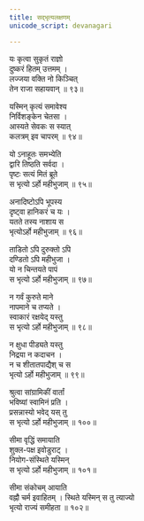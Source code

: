 ```yaml
---
title: सद्भृत्यलक्षणम्
unicode_script: devanagari

---
```

यः कृत्वा सुकृतं राज्ञो  
दुष्करं हितम् उत्तमम् ।  
लज्जया वक्ति नो किञ्चित्  
तेन राजा सहायवान् ॥ ९३॥  

यस्मिन् कृत्यं समावेश्य  
निर्विशङ्केन चेतसा ।  
आस्यते सेवकः स स्यात्  
कलत्रम् इव चापरम् ॥ ९४॥   

यो ऽनाहूतः समभ्येति  
द्वारि तिष्ठति सर्वदा ।  
पृष्टः सत्यं मितं ब्रूते  
स भृत्यो ऽर्हो महीभुजाम् ॥ ९५॥  

अनादिष्टोऽपि भूपस्य  
दृष्ट्वा हानिकरं च यः ।  
यतते तस्य नाशाय स  
भृत्योऽर्हो महीभुजाम् ॥ ९६॥  

ताडितो ऽपि दुरुक्तो ऽपि  
दण्डितो ऽपि महीभुजा ।  
यो न चिन्तयते पापं  
स भृत्यो ऽर्हो महीभुजाम् ॥ ९७॥  

न गर्वं कुरुते माने  
नापमाने च तप्यते ।  
स्वाकारं रक्षयेद् यस्तु  
स भृत्यो ऽर्हो महीभुजाम् ॥ ९८॥  

न क्षुधा पीड्यते यस्तु  
निद्रया न कदाचन ।  
न च शीतातपाद्यैश् च स  
भृत्यो ऽर्हो महीभुजाम् ॥ ९९॥  

श्रुत्वा सांग्रामिकीं वार्तां  
भविष्यां स्वामिनं प्रति ।  
प्रसन्नास्यो भवेद् यस् तु  
स भृत्यो ऽर्हो महीभुजाम् ॥ १००॥   

सीमा वृद्धिं समायाति  
शुक्ल-पक्ष इवोडुराट् ।  
नियोग-संस्थिते यस्मिन्  
स भृत्यो ऽर्हो महीभुजाम् ॥ १०१॥  

सीमा संकोचम् आयाति  
वह्नौ चर्म इवाहितम् ।
स्थिते यस्मिन् स तु त्याज्यो  
भृत्यो राज्यं समीहता ॥ १०२॥  